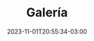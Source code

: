 ---
title: Galería
date: 2023-11-01T20:55:34-03:00
draft: false
menu: main
weight: 30
modal:
    id: Galería
robots: index, follow
---